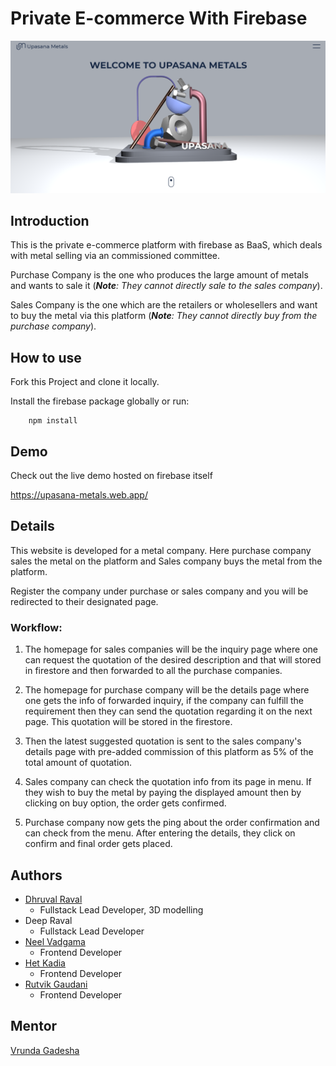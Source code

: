 # Private E-commerce With Firebase
!["This is snapshot of homepage"](assets/home-ss.png)

## Introduction
This is the private e-commerce platform with firebase as BaaS, which deals with metal selling via an commissioned committee.

Purchase Company is the one who produces the large amount of metals and wants to sale it (_**Note**: They cannot directly sale to the sales company_).

Sales Company is the one which are the retailers or wholesellers and want to buy the metal via this platform (_**Note**: They cannot directly buy from the purchase company_).

## How to use 

Fork this Project and clone it locally.

Install the firebase package globally or run:

```
    npm install
```

## Demo
Check out the live demo hosted on firebase itself

<https://upasana-metals.web.app/>

## Details
This website is developed for a metal company. Here purchase company sales the metal on the platform and Sales company buys the metal from the platform.

Register the company under purchase or sales company and you will be redirected to their designated page. 

### Workflow: 
1. The homepage for sales companies will be the inquiry page where one can request the quotation of the desired description and that will stored in firestore and then forwarded to all the purchase companies.

1. The homepage for purchase company will be the details page where one gets the info of forwarded inquiry, if the company can fulfill the requirement then they can send the quotation regarding it on the next page. This quotation will be stored in the firestore.

1. Then the latest suggested quotation is sent to the sales company's details page with pre-added commission of this platform as 5% of the total amount of quotation.

1. Sales company can check the quotation info from its page in menu. If they wish to buy the metal by paying the displayed amount then by clicking on buy option, the order gets confirmed.

1. Purchase company now gets the ping about the order confirmation and can check from the menu. After entering the details, they click on confirm and final order gets placed.


## Authors

+ [Dhruval Raval](https://www.linkedin.com/in/dhruval-raval/)
  - Fullstack Lead Developer, 3D modelling
+ Deep Raval
  - Fullstack Lead Developer
+ [Neel Vadgama](https://www.linkedin.com/in/neel-vadgama-b02449159/)
  - Frontend Developer 
+ [Het Kadia](https://www.linkedin.com/in/het-kadia-9614251b2/)
  - Frontend Developer 
+ [Rutvik Gaudani](https://www.linkedin.com/in/rutvik-gaudani-6b86b71b5/)
  - Frontend Developer

## Mentor 

[Vrunda Gadesha](https://www.linkedin.com/in/vrunda-gadesha-45441349/)
    
  
